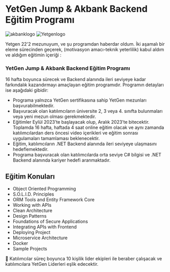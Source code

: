 # YetGen Jump & Akbank Backend Eğitim Programı
![akbanklogo](https://logos-world.net/wp-content/uploads/2021/02/Akbank-Symbol.png)
![Yetgenlogo](https://yetkingencler.com/wp-content/uploads/2021/07/YetGenLogo.png)


Yetgen 22'2 mezunuyum, ve şu programdan haberdar oldum. İki aşamalı bir eleme sürecinden geçerek, (motivasyon amacı-teknik yeterlilik) kabul aldım ve aldığım eğitimin içeriği :

### YetGen Jump & Akbank Backend Eğitim Programı
16 hafta boyunca sürecek ve Backend alanında ileri seviyeye kadar farkındalık kazandırmayı amaçlayan eğitim programıdır. Programın detayları ise aşağıdaki gibidir:
- Programa yalnızca YetGen sertifikasına sahip YetGen mezunları başvurabilmektedir.
- Başvuracak olan katılımcıların üniversite 2, 3 veya 4. sınıfta bulunmaları veya yeni mezun olması gerekmektedir.
- Eğitimler Eylül 2023’te başlayacak olup, Aralık 2023’te bitecektir. Toplamda 16 hafta, haftada 4 saat online eğitim olacak ve aynı zamanda katılımcılardan ders öncesi video içerikleri ve eğitim sonrası uygulamaları tamamlaması beklenecektir.
- Eğitim, katılımcıların .NET Backend alanında ileri seviyeye ulaşmasını hedeflemektedir.
- Programa başvuracak olan katılımcılarda orta seviye C# bilgisi ve .NET Backend alanında kariyer hedefi aranmaktadır.
## Eğitim Konuları
- Object Oriented Programming
- S.O.L.I.D. Principles
- ORM Tools and Entity Framework Core
- Working with APIs
- Clean Architecture
- Design Patterns
- Foundations of Secure Applications
- Integrating APIs with Frontend
- Deploying Project
- Microservice Architecture
- Docker
- Sample Projects

📌 Katılımcılar süreç boyunca 10 kişilik lider ekipleri ile beraber çalışacak ve katılımcılara YetGen Liderleri eşlik edecektir.